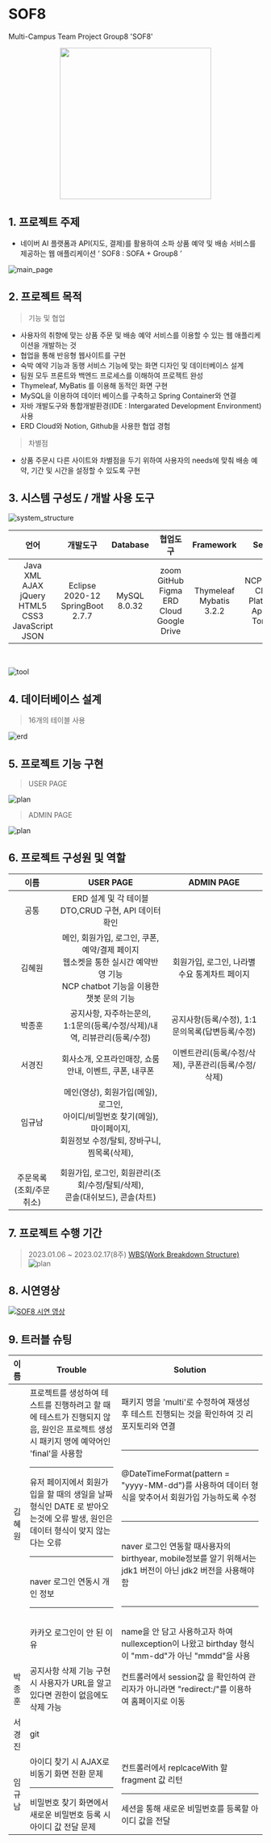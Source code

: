 # SOF8
Multi-Campus Team Project Group8  'SOF8'
<p align="center"><img src="sofpal/src/main/resources/static/images/readme/logo_readme.png" width="300" height="300"/></p>


## 1. 프로젝트 주제
- 네이버 AI 플랫폼과 API(지도, 결제)를 활용하여 소파 상품 예약 및 배송 서비스를 제공하는 웹 애플리케이션 ‘ SOF8 : SOFA + Group8 ’

![main_page](sofpal/src/main/resources/static/images/readme/main_page.png)


## 2. 프로젝트 목적
> 기능 및 협업 <br>
- 사용자의 취향에 맞는 상품 주문 및 배송 예약 서비스를 이용할 수 있는 웹 애플리케이션을 개발하는 것
- 협업을 통해 반응형 웹사이트를 구현
- 숙박 예약 기능과 동행 서비스 기능에 맞는 화면 디자인 및 데이터베이스 설계
- 팀원 모두 프론트와 백엔드 프로세스를 이해하여 프로젝트 완성
- Thymeleaf, MyBatis 를 이용해 동적인 화면 구현
- MySQL을 이용하여 데이터 베이스를 구축하고 Spring Container와 연결
- 자바 개발도구와 통합개발환경(IDE : Intergarated Development Environment) 사용
- ERD Cloud와 Notion, Github을 사용한 협업 경험
> 차별점 <br>
- 상품 주문시 다른 사이트와 차별점을 두기 위하여 사용자의 needs에 맞춰 배송 예약, 기간 및 시간을 설정할 수 있도록 구현



## 3. 시스템 구성도 / 개발 사용 도구
![system_structure](sofpal/src/main/resources/static/images/readme/system_structure.png)

|                            언어                            |                 개발도구                  |    Database    |                           협업도구                           |          Framework          |         Server          |
|:--------------------------------------------------------:|:-------------------------------------:|:--------------:|:--------------------------------------------------------:|:---------------------------:|:-----------------------:|
| Java<br/>XML<br/>AJAX<br/>jQuery<br/>HTML5<br/>CSS3<br/>JavaScript<br/>JSON | Eclipse 2020-12<br/>SpringBoot 2.7.7 | MySQL 8.0.32  | zoom<br/>GitHub<br/>Figma<br/>ERD Cloud<br/>Google Drive | Thymeleaf<br/>Mybatis 3.2.2 | NCP(Naver Cloud Platform)<br/>Apache Tomcat |

<br>

![tool](sofpal/src/main/resources/static/images/readme/tool.png)


## 4. 데이터베이스 설계
> 16개의 테이블 사용  <br>

![erd](sofpal/src/main/resources/static/images/readme/erd.png)



## 5. 프로젝트 기능 구현
> USER PAGE <br>

![plan](sofpal/src/main/resources/static/images/readme/user_page.png)

> ADMIN PAGE <br>

![plan](sofpal/src/main/resources/static/images/readme/admin_page.png)

## 6. 프로젝트 구성원 및 역할
| 이름 |                                      <center>USER PAGE                                      |<center>ADMIN PAGE|
| :---: |:-------------------------------------------------------------------------------------------:|:---:|
|공통|<center>ERD 설계 및 각 테이블 DTO,CRUD 구현, API 데이터 확인||
|김혜원|<center>메인, 회원가입, 로그인, 쿠폰, 예약/결제 페이지<br>웹소켓을 통한 실시간 예약반영 기능<br>NCP chatbot 기능을 이용한 챗봇 문의 기능|회원가입, 로그인, 나라별 수요 통계차트 페이지|
|박종훈|<center>공지사항, 자주하는문의, <br>1:1문의(등록/수정/삭제)/내역, 리뷰관리(등록/수정)|공지사항(등록/수정), 1:1문의목록(답변등록/수정)|
|서경진|<center>회사소개, 오프라인매장, 쇼룸안내, 이벤트, 쿠폰, 내쿠폰|이벤트관리(등록/수정/삭제), 쿠폰관리(등록/수정/삭제)|
|임규남|<center>메인(영상), 회원가입(메일), 로그인,<br>아이디/비밀번호 찾기(메일), 마이페이지,<br>회원정보 수정/탈퇴, 장바구니, 찜목록(삭제), 
<br>주문목록(조회/주문취소)|회원가입, 로그인, 회원관리(조회/수정/탈퇴/삭제),<br>콘솔(대쉬보드), 콘솔(차트)|


## 7. 프로젝트 수행 기간
> 2023.01.06 ~ 2023.02.17(8주)
> [WBS(Work Breakdown Structure)](https://docs.google.com/spreadsheets/d/1l5RytZX4ybEn0ufmhfsFigrCAuVmxXFy/edit#gid=1506713151)
![plan](sofpal/src/main/resources/static/images/readme/plan.png)


## 8. 시연영상
[![SOF8 시연 영상](http://img.youtube.com/vi/QYNwbZHmh8g/0.jpg)](https://youtu.be/QYNwbZHmh8g?t=0s) 




## 9. 트러블 슈팅
| 이름 | <center>Trouble                                                                                                                                                                                                                                                                                                                             | <center>Solution                                                                                                                                                                                                                                                                                                                                                                                                                                                                                                                                                                                                                                                                                                                                                                        |
| :---: |---------------------------------------------------------------------------------------------------------------------------------------------------------------------------------------------------------------------------------------------------------------------------------------------------------------------------------------------|-----------------------------------------------------------------------------------------------------------------------------------------------------------------------------------------------------------------------------------------------------------------------------------------------------------------------------------------------------------------------------------------------------------------------------------------------------------------------------------------------------------------------------------------------------------------------------------------------------------------------------------------------------------------------------------------------------------------------------------------------------------------------------------------|
|김혜원| 프로젝트를 생성하여 테스트를 진행하려고 할 때에 테스트가 진행되지 않음, 원인은 프로젝트 생성시 패키지 명에 예약어인 'final'을 사용함<hr>유저 페이지에서 회원가입을 할 때의 생일을 날짜 형식인 DATE 로 받아오는것에 오류 발생, 원인은 데이터 형식이 맞지 않는다는 오류<hr><br/>naver 로그인 연동시 개인 정보<br/><hr><br/>카카오 로그인이 안 된 이유<br/><br/>                                                                                                             | <br/>패키지 명을 'multi'로 수정하여 재생성 후 테스트 진행되는 것을 확인하여 깃 리포지토리와 연결<br/><br/><hr><br/>@DateTimeFormat(pattern = "yyyy-MM-dd")를 사용하여 데이터 형식을 맞추어서 회원가입 가능하도록 수정<br/><br/><hr><br/> naver 로그인 연동할 때사용자의 birthyear, mobile정보를 알기 위해서는 jdk1 버전이 아닌 jdk2 버전을 사용해야 함<br/><br/><hr><br/>name을 안 담고 사용하고자 하여 nullexception이 나왔고 birthday 형식이 "mm-dd"가 아닌 "mmdd"을 사용                                                                                                                                                                                                                                                                                                                                                                                                                                    |
|박종훈| 공지사항 삭제 기능 구현 시 사용자가 URL을 알고 있다면 권한이 없음에도 삭제 가능 | 컨트롤러에서 session값 을 확인하여 관리자가 아니라면 "redirect:/"를 이용하여 홈페이지로 이동 |
|서경진| git | <br/><br/> |
|임규남| 아이디 찾기 시 AJAX로 비동기 화면 전환 문제<hr>비밀번호 찾기 화면에서 새로운 비밀번호 등록 시 아이디 값 전달 문제<br/> | 컨트롤러에서 replcaceWith 할 fragment 값 리턴 <hr>세션을 통해 새로운 비밀번호를 등록할 아이디 값을 전달|
